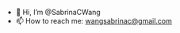 - 👋 Hi, I’m @SabrinaCWang
- 📫 How to reach me: wangsabrinac@gmail.com

<!---
SabrinaCWang/SabrinaCWang is a ✨ special ✨ repository because its `README.md` (this file) appears on your GitHub profile.
You can click the Preview link to take a look at your changes.
--->
